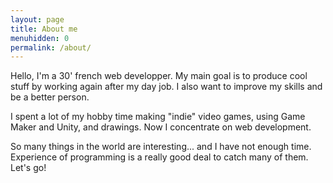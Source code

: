 ```yaml
---
layout: page
title: About me
menuhidden: 0
permalink: /about/
---
```


Hello, I'm a 30' french web developper.
My main goal is to produce cool stuff by working again after my day job. I also want to improve my skills and be a better person.

I spent a lot of my hobby time making "indie" video games, using Game Maker and Unity, and drawings. Now I concentrate on web development.

So many things in the world are interesting... and I have not enough time. Experience of programming is a really good deal to catch many of them. Let's go!

